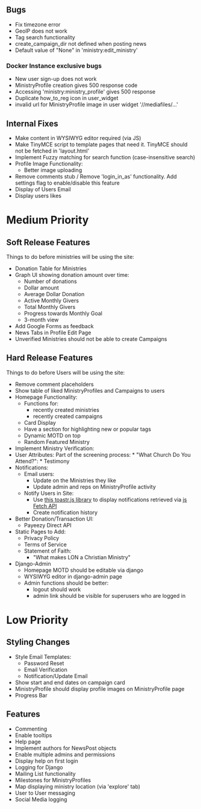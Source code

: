 ## Bugs
- Fix timezone error
- GeoIP does not work
- Tag search functionality
- create_campaign_dir not defined when posting news
- Default value of "None" in 'ministry:edit_ministry'

### Docker Instance exclusive bugs
- New user sign-up does not work
- MinistryProfile creation gives 500 response code
- Accessing 'ministry:ministry_profile' gives 500 response
- Duplicate how_to_reg icon in user_widget
- invalid url for MinistryProfile image in user widget '//mediafiles/...'


## Internal Fixes
- Make content in WYSIWYG editor required (via JS)
- Make TinyMCE script to template pages that need it. TinyMCE should not be fetched in 'layout.html'
- Implement Fuzzy matching for search function (case-insensitive search)
- Profile Image Functionality:
    * Better image uploading
- Remove comments stub / Remove 'login_in_as' functionality. Add settings flag to enable/disable this feature
- Display of Users Email
- Display users likes


# Medium Priority 
## Soft Release Features
Things to do before ministries will be using the site:
- Donation Table for Ministries
- Graph UI showing donation amount over time:
    * Number of donations
    * Dollar amount
    * Average Dollar Donation
    * Active Monthly Givers
    * Total Monthly Givers
    * Progress towards Monthly Goal
    * 3-month view
- Add Google Forms as feedback
- News Tabs in Profile Edit Page
- Unverified Ministries should not be able to create Campaigns


## Hard Release Features
Things to do before Users will be using the site:
- Remove comment placeholders
- Show table of liked MinistryProfiles and Campaigns to users
- Homepage Functionality:
    * Functions for:
        - recently created ministries
        - recently created campaigns
    * Card Display
    * Have a section for highlighting new or popular tags
    * Dynamic MOTD on top
    * Random Featured Ministry
- Implement Ministry Verification:
- User Attributes:
    Part of the screening process:
        * "What Church Do You Attend?":
        * Testimony
- Notifications:
    * Email users:
        - Update on the Ministries they like
        - Update admin and reps on MinistryProfile activity
    * Notify Users in Site:
        - Use [this toastr.js library](https://github.com/CodeSeven/toastr) to display notifications retrieved via
        [js Fetch API](https://scotch.io/tutorials/how-to-use-the-javascript-fetch-api-to-get-data)
        - Create notification history
- Better Donation/Transaction UI:
    * Payeezy Direct API
- Static Pages to Add:
    * Privacy Policy
    * Terms of Service
    * Statement of Faith:
        - "What makes LON a Christian Ministry"
- Django-Admin
    * Homepage MOTD should be editable via django
    * WYSIWYG editor in django-admin page
    * Admin functions should be better:
        - logout should work
        - admin link should be visible for superusers who are logged in
    
    
    
# Low Priority
## Styling Changes
- Style Email Templates:
    * Password Reset
    * Email Verification
    * Notification/Update Email
- Show start and end dates on campaign card
- MinistryProfile should display profile images on MinistryProfile page
- Progress Bar

## Features
- Commenting
- Enable tooltips
- Help page
- Implement authors for NewsPost objects
- Enable multiple admins and permissions
- Display help on first login
- Logging for Django
- Mailing List functionality
- Milestones for MinistryProfiles
- Map displaying ministry location (via 'explore' tab)
- User to User messaging
- Social Media logging
